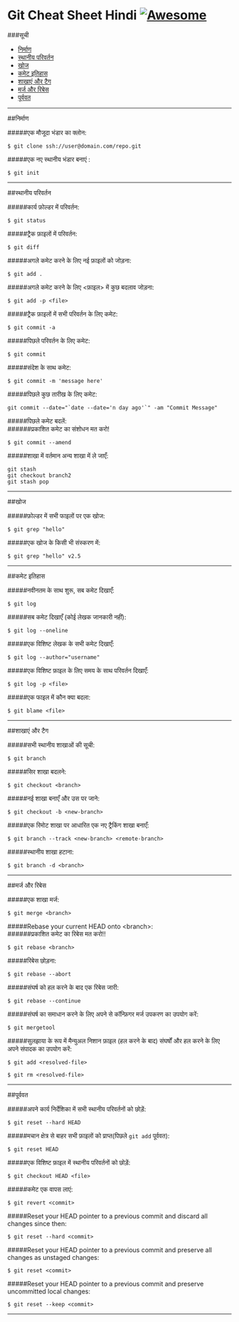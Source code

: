 Git Cheat Sheet Hindi [![Awesome](https://cdn.rawgit.com/sindresorhus/awesome/d7305f38d29fed78fa85652e3a63e154dd8e8829/media/badge.svg)](https://github.com/sindresorhus/awesome)
===============

###सूची
* [निर्माण](#निर्माण)
* [स्थानीय परिवर्तन](#स्थानीय-परिवर्तन)
* [खोज](#खोज)
* [कमेट इतिहास](#कमेट-इतिहास)
* [शाखाएं और टैग](#शाखाएं-और-टैग)
* [मर्ज और रिबेस](मर्ज-और-रिबेस)
* [पूर्ववत](पूर्ववत)

<hr>
##निर्माण

#####एक मौजूदा भंडार का क्लोन:
```
$ git clone ssh://user@domain.com/repo.git
```

#####एक नए स्थानीय भंडार बनाएं :
```
$ git init
```
<hr>

##स्थानीय परिवर्तन

#####कार्य फ़ोल्डर में परिवर्तन:
```
$ git status
```

#####ट्रैक फ़ाइलों में परिवर्तन:
```
$ git diff
```

#####अगले कमेट करने के लिए नई फ़ाइलों को जोड़ना:
```
$ git add .
```

#####अगले कमेट करने के लिए <फ़ाइल> में कुछ बदलाव जोड़ना:
```
$ git add -p <file>
```

#####ट्रैक फ़ाइलों में सभी परिवर्तन के लिए कमेट:
```
$ git commit -a
```

#####पिछले परिवर्तन के लिए कमेट:
```
$ git commit
```

#####संदेश के साथ कमेट:
```
$ git commit -m 'message here'
```

#####पिछले कुछ तारीख के लिए कमेट:
```
git commit --date="`date --date='n day ago'`" -am "Commit Message"
```

#####पिछले कमेट बदलें:<br>
######प्रकाशित कमेट का संशोधन मत करो!
```
$ git commit --amend
```

#####शाखा में वर्तमान अन्य शाखा में ले जाएँ:
```
git stash
git checkout branch2
git stash pop
```

<hr>
##खोज

#####फ़ोल्डर में सभी फाइलों पर एक खोज:
```
$ git grep "hello"
```

#####एक खोज के किसी भी संस्करण में:
```
$ git grep "hello" v2.5
```

<hr>
##कमेट इतिहास 

#####नवीनतम के साथ शुरू, सब कमेट दिखाएँ:
```
$ git log
```

#####सब कमेट दिखाएँ (कोई लेखक जानकारी नहीं):
```
$ git log --oneline
```

#####एक विशिष्ट लेखक के सभी कमेट दिखाएँ:
```
$ git log --author="username"
```

#####एक विशिष्ट फ़ाइल के लिए समय के साथ परिवर्तन दिखाएँ:
```
$ git log -p <file>
```

#####एक फाइल में कौन क्या बदला:
```
$ git blame <file>
```

<hr>

##शाखाएं और टैग

#####सभी स्थानीय शाखाओं की सूची:
```
$ git branch
```

#####सिर शाखा बदलने:
```
$ git checkout <branch>
```

#####नई शाखा बनाएँ और उस पर जाने:
```
$ git checkout -b <new-branch>
```

#####एक रिमोट शाखा पर आधारित एक नए ट्रैकिंग शाखा बनाएँ:
```
$ git branch --track <new-branch> <remote-branch>
```

#####स्थानीय शाखा हटाना:
```
$ git branch -d <branch>
```

<hr>

##मर्ज और रिबेस

#####एक शाखा मर्ज:
```
$ git merge <branch>
```

#####Rebase your current HEAD onto &lt;branch&gt;:<br>
######प्रकाशित कमेट का रिबेस मत करो!!
```
$ git rebase <branch>
```

#####रिबेस छोड़ना:
```
$ git rebase --abort
```

#####संघर्ष को हल करने के बाद एक रिबेस जारी:
```
$ git rebase --continue
```

#####संघर्ष का समाधान करने के लिए अपने से कॉन्फ़िगर मर्ज उपकरण का उपयोग करें:
```
$ git mergetool
```

#####सुलझाया के रूप में मैन्युअल निशान फ़ाइल (हल करने के बाद) संघर्षों और हल करने के लिए अपने संपादक का उपयोग करें:
```
$ git add <resolved-file>
```
```
$ git rm <resolved-file>
```

<hr>

##पूर्ववत

#####अपने कार्य निर्देशिका में सभी स्थानीय परिवर्तनों को छोड़ें:
```
$ git reset --hard HEAD
```

#####मचान क्षेत्र से बाहर सभी फ़ाइलों को प्राप्त(पिछले  ```git add``` पूर्ववत):
```
$ git reset HEAD
```

#####एक विशिष्ट फ़ाइल में स्थानीय परिवर्तनों को छोड़ें:
```
$ git checkout HEAD <file>
```

#####कमेट एक वापस लाएं:
```
$ git revert <commit>
```

#####Reset your HEAD pointer to a previous commit and discard all changes since then:
```
$ git reset --hard <commit>
```

#####Reset your HEAD pointer to a previous commit and preserve all changes as unstaged changes:
```
$ git reset <commit>
```

#####Reset your HEAD pointer to a previous commit and preserve uncommitted local changes:
```
$ git reset --keep <commit>
```

<hr>



